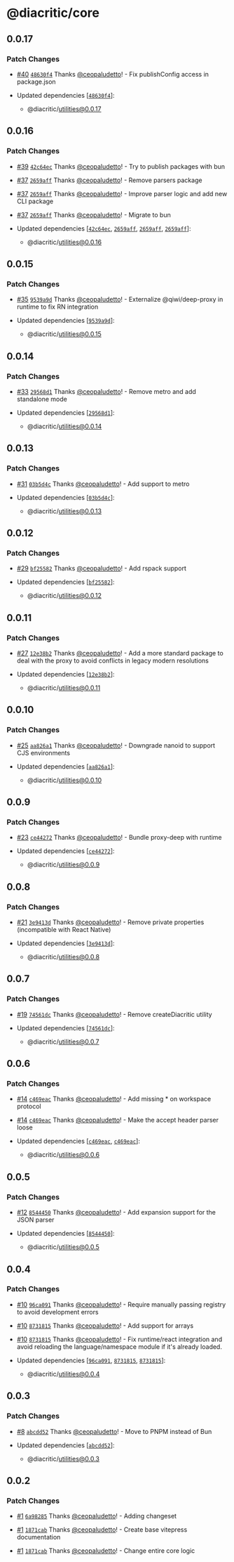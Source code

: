# @diacritic/core

## 0.0.17

### Patch Changes

- [#40](https://github.com/ceopaludetto/diacritic/pull/40) [`48630f4`](https://github.com/ceopaludetto/diacritic/commit/48630f4c0890b11baa8ef918575d5ed519a4b2f1) Thanks [@ceopaludetto](https://github.com/ceopaludetto)! - Fix publishConfig access in package.json

- Updated dependencies [[`48630f4`](https://github.com/ceopaludetto/diacritic/commit/48630f4c0890b11baa8ef918575d5ed519a4b2f1)]:
  - @diacritic/utilities@0.0.17

## 0.0.16

### Patch Changes

- [#39](https://github.com/ceopaludetto/diacritic/pull/39) [`42c64ec`](https://github.com/ceopaludetto/diacritic/commit/42c64ec14cde00429a9ec1aabd50dfb2316ac849) Thanks [@ceopaludetto](https://github.com/ceopaludetto)! - Try to publish packages with bun

- [#37](https://github.com/ceopaludetto/diacritic/pull/37) [`2659aff`](https://github.com/ceopaludetto/diacritic/commit/2659affb7fe4f116695fc51b4f818b1df6b2a48b) Thanks [@ceopaludetto](https://github.com/ceopaludetto)! - Remove parsers package

- [#37](https://github.com/ceopaludetto/diacritic/pull/37) [`2659aff`](https://github.com/ceopaludetto/diacritic/commit/2659affb7fe4f116695fc51b4f818b1df6b2a48b) Thanks [@ceopaludetto](https://github.com/ceopaludetto)! - Improve parser logic and add new CLI package

- [#37](https://github.com/ceopaludetto/diacritic/pull/37) [`2659aff`](https://github.com/ceopaludetto/diacritic/commit/2659affb7fe4f116695fc51b4f818b1df6b2a48b) Thanks [@ceopaludetto](https://github.com/ceopaludetto)! - Migrate to bun

- Updated dependencies [[`42c64ec`](https://github.com/ceopaludetto/diacritic/commit/42c64ec14cde00429a9ec1aabd50dfb2316ac849), [`2659aff`](https://github.com/ceopaludetto/diacritic/commit/2659affb7fe4f116695fc51b4f818b1df6b2a48b), [`2659aff`](https://github.com/ceopaludetto/diacritic/commit/2659affb7fe4f116695fc51b4f818b1df6b2a48b), [`2659aff`](https://github.com/ceopaludetto/diacritic/commit/2659affb7fe4f116695fc51b4f818b1df6b2a48b)]:
  - @diacritic/utilities@0.0.16

## 0.0.15

### Patch Changes

- [#35](https://github.com/ceopaludetto/diacritic/pull/35) [`9539a9d`](https://github.com/ceopaludetto/diacritic/commit/9539a9d32725fe1e206dc6c377bf7b68bad227c0) Thanks [@ceopaludetto](https://github.com/ceopaludetto)! - Externalize @qiwi/deep-proxy in runtime to fix RN integration

- Updated dependencies [[`9539a9d`](https://github.com/ceopaludetto/diacritic/commit/9539a9d32725fe1e206dc6c377bf7b68bad227c0)]:
  - @diacritic/utilities@0.0.15

## 0.0.14

### Patch Changes

- [#33](https://github.com/ceopaludetto/diacritic/pull/33) [`29568d1`](https://github.com/ceopaludetto/diacritic/commit/29568d19e21be3c70a7e6a4a93f16a5253c634f2) Thanks [@ceopaludetto](https://github.com/ceopaludetto)! - Remove metro and add standalone mode

- Updated dependencies [[`29568d1`](https://github.com/ceopaludetto/diacritic/commit/29568d19e21be3c70a7e6a4a93f16a5253c634f2)]:
  - @diacritic/utilities@0.0.14

## 0.0.13

### Patch Changes

- [#31](https://github.com/ceopaludetto/diacritic/pull/31) [`03b5d4c`](https://github.com/ceopaludetto/diacritic/commit/03b5d4ca8ac0647e06426bf6513e7144d31ca546) Thanks [@ceopaludetto](https://github.com/ceopaludetto)! - Add support to metro

- Updated dependencies [[`03b5d4c`](https://github.com/ceopaludetto/diacritic/commit/03b5d4ca8ac0647e06426bf6513e7144d31ca546)]:
  - @diacritic/utilities@0.0.13

## 0.0.12

### Patch Changes

- [#29](https://github.com/ceopaludetto/diacritic/pull/29) [`bf25582`](https://github.com/ceopaludetto/diacritic/commit/bf25582e5901084d058de28bf09559815365bd6a) Thanks [@ceopaludetto](https://github.com/ceopaludetto)! - Add rspack support

- Updated dependencies [[`bf25582`](https://github.com/ceopaludetto/diacritic/commit/bf25582e5901084d058de28bf09559815365bd6a)]:
  - @diacritic/utilities@0.0.12

## 0.0.11

### Patch Changes

- [#27](https://github.com/ceopaludetto/diacritic/pull/27) [`12e38b2`](https://github.com/ceopaludetto/diacritic/commit/12e38b2d16f8a819c5b96489f186d71a0f2ed712) Thanks [@ceopaludetto](https://github.com/ceopaludetto)! - Add a more standard package to deal with the proxy to avoid conflicts in legacy modern resolutions

- Updated dependencies [[`12e38b2`](https://github.com/ceopaludetto/diacritic/commit/12e38b2d16f8a819c5b96489f186d71a0f2ed712)]:
  - @diacritic/utilities@0.0.11

## 0.0.10

### Patch Changes

- [#25](https://github.com/ceopaludetto/diacritic/pull/25) [`aa826a1`](https://github.com/ceopaludetto/diacritic/commit/aa826a1c267b59405f0d302021b5701e5152745d) Thanks [@ceopaludetto](https://github.com/ceopaludetto)! - Downgrade nanoid to support CJS environments

- Updated dependencies [[`aa826a1`](https://github.com/ceopaludetto/diacritic/commit/aa826a1c267b59405f0d302021b5701e5152745d)]:
  - @diacritic/utilities@0.0.10

## 0.0.9

### Patch Changes

- [#23](https://github.com/ceopaludetto/diacritic/pull/23) [`ce44272`](https://github.com/ceopaludetto/diacritic/commit/ce44272da963f5e3105a8f1e6e59f79ce9466b99) Thanks [@ceopaludetto](https://github.com/ceopaludetto)! - Bundle proxy-deep with runtime

- Updated dependencies [[`ce44272`](https://github.com/ceopaludetto/diacritic/commit/ce44272da963f5e3105a8f1e6e59f79ce9466b99)]:
  - @diacritic/utilities@0.0.9

## 0.0.8

### Patch Changes

- [#21](https://github.com/ceopaludetto/diacritic/pull/21) [`3e9413d`](https://github.com/ceopaludetto/diacritic/commit/3e9413db32e1a8ba80455373f1766f150f933ded) Thanks [@ceopaludetto](https://github.com/ceopaludetto)! - Remove private properties (incompatible with React Native)

- Updated dependencies [[`3e9413d`](https://github.com/ceopaludetto/diacritic/commit/3e9413db32e1a8ba80455373f1766f150f933ded)]:
  - @diacritic/utilities@0.0.8

## 0.0.7

### Patch Changes

- [#19](https://github.com/ceopaludetto/diacritic/pull/19) [`74561dc`](https://github.com/ceopaludetto/diacritic/commit/74561dc08139544613f6324a4a6ecc70a3705655) Thanks [@ceopaludetto](https://github.com/ceopaludetto)! - Remove createDiacritic utility

- Updated dependencies [[`74561dc`](https://github.com/ceopaludetto/diacritic/commit/74561dc08139544613f6324a4a6ecc70a3705655)]:
  - @diacritic/utilities@0.0.7

## 0.0.6

### Patch Changes

- [#14](https://github.com/ceopaludetto/diacritic/pull/14) [`c469eac`](https://github.com/ceopaludetto/diacritic/commit/c469eaca7d2f4487f068a2f4df0218218903a676) Thanks [@ceopaludetto](https://github.com/ceopaludetto)! - Add missing \* on workspace protocol

- [#14](https://github.com/ceopaludetto/diacritic/pull/14) [`c469eac`](https://github.com/ceopaludetto/diacritic/commit/c469eaca7d2f4487f068a2f4df0218218903a676) Thanks [@ceopaludetto](https://github.com/ceopaludetto)! - Make the accept header parser loose

- Updated dependencies [[`c469eac`](https://github.com/ceopaludetto/diacritic/commit/c469eaca7d2f4487f068a2f4df0218218903a676), [`c469eac`](https://github.com/ceopaludetto/diacritic/commit/c469eaca7d2f4487f068a2f4df0218218903a676)]:
  - @diacritic/utilities@0.0.6

## 0.0.5

### Patch Changes

- [#12](https://github.com/ceopaludetto/diacritic/pull/12) [`8544450`](https://github.com/ceopaludetto/diacritic/commit/8544450dd10f8b46c8e231a232c38ca49d3ac70d) Thanks [@ceopaludetto](https://github.com/ceopaludetto)! - Add expansion support for the JSON parser

- Updated dependencies [[`8544450`](https://github.com/ceopaludetto/diacritic/commit/8544450dd10f8b46c8e231a232c38ca49d3ac70d)]:
  - @diacritic/utilities@0.0.5

## 0.0.4

### Patch Changes

- [#10](https://github.com/ceopaludetto/diacritic/pull/10) [`96ca091`](https://github.com/ceopaludetto/diacritic/commit/96ca091204d2a9412005ed84b71b6f450339dd29) Thanks [@ceopaludetto](https://github.com/ceopaludetto)! - Require manually passing registry to avoid development errors

- [#10](https://github.com/ceopaludetto/diacritic/pull/10) [`8731815`](https://github.com/ceopaludetto/diacritic/commit/87318153375f0d0d139f93e1296d842cfd5255f4) Thanks [@ceopaludetto](https://github.com/ceopaludetto)! - Add support for arrays

- [#10](https://github.com/ceopaludetto/diacritic/pull/10) [`8731815`](https://github.com/ceopaludetto/diacritic/commit/87318153375f0d0d139f93e1296d842cfd5255f4) Thanks [@ceopaludetto](https://github.com/ceopaludetto)! - Fix runtime/react integration and avoid reloading the language/namespace module if it's already loaded.

- Updated dependencies [[`96ca091`](https://github.com/ceopaludetto/diacritic/commit/96ca091204d2a9412005ed84b71b6f450339dd29), [`8731815`](https://github.com/ceopaludetto/diacritic/commit/87318153375f0d0d139f93e1296d842cfd5255f4), [`8731815`](https://github.com/ceopaludetto/diacritic/commit/87318153375f0d0d139f93e1296d842cfd5255f4)]:
  - @diacritic/utilities@0.0.4

## 0.0.3

### Patch Changes

- [#8](https://github.com/ceopaludetto/diacritic/pull/8) [`abcdd52`](https://github.com/ceopaludetto/diacritic/commit/abcdd5227aaeaa9dddf696019f4aaa772ec01c70) Thanks [@ceopaludetto](https://github.com/ceopaludetto)! - Move to PNPM instead of Bun

- Updated dependencies [[`abcdd52`](https://github.com/ceopaludetto/diacritic/commit/abcdd5227aaeaa9dddf696019f4aaa772ec01c70)]:
  - @diacritic/utilities@0.0.3

## 0.0.2

### Patch Changes

- [#1](https://github.com/ceopaludetto/diacritic/pull/1) [`6a98285`](https://github.com/ceopaludetto/diacritic/commit/6a98285f111207ae8e4af9e608161f8ce8bb9980) Thanks [@ceopaludetto](https://github.com/ceopaludetto)! - Adding changeset

- [#1](https://github.com/ceopaludetto/diacritic/pull/1) [`1871cab`](https://github.com/ceopaludetto/diacritic/commit/1871cab5d67d9efb81b1f632148c60e3c01f38c0) Thanks [@ceopaludetto](https://github.com/ceopaludetto)! - Create base vitepress documentation

- [#1](https://github.com/ceopaludetto/diacritic/pull/1) [`1871cab`](https://github.com/ceopaludetto/diacritic/commit/1871cab5d67d9efb81b1f632148c60e3c01f38c0) Thanks [@ceopaludetto](https://github.com/ceopaludetto)! - Change entire core logic
